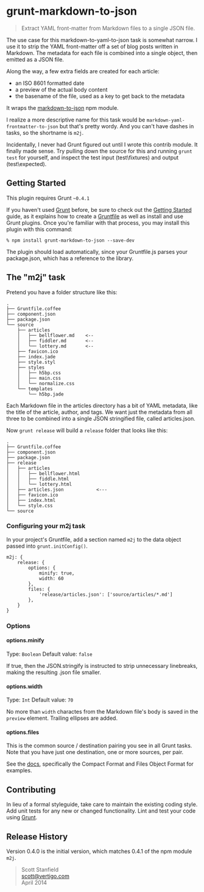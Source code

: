 # grunt-markdown-to-json

> Extract YAML front-matter from Markdown files to a single JSON file.

The use case for this markdown-to-yaml-to-json task is somewhat narrow.
I use it to strip the YAML front-matter off a set of blog posts written
in Markdown. The metadata for each file is combined into a single
object, then emitted as a JSON file. 

Along the way, a few extra fields are created for each article: 

- an ISO 8601 formatted date
- a preview of the actual body content
- the basename of the file, used as a key to get back to the metadata

It wraps the
[markdown-to-json](https://github.com/scottstanfield/markdown-to-json)
npm module. 

I realize a more descriptive name for this task would be
`markdown-yaml-frontmatter-to-json` but that's pretty wordy. And you
can't have dashes in tasks, so the shortname is `m2j`.

Incidentally, I never had Grunt figured out until I wrote this contrib
module. It finally made sense. Try pulling down the source for this and
running `grunt test` for yourself, and inspect the test input
(test\fixtures) and output (test\expected).

## Getting Started
This plugin requires Grunt `~0.4.1`

If you haven't used [Grunt](http://gruntjs.com/) before, be sure to
check out the [Getting Started](http://gruntjs.com/getting-started)
guide, as it explains how to create a
[Gruntfile](http://gruntjs.com/sample-gruntfile) as well as install and
use Grunt plugins. Once you're familiar with that process, you may
install this plugin with this command:

	% npm install grunt-markdown-to-json --save-dev

The plugin should load automatically, since your Gruntfile.js parses
your package.json, which has a reference to the library.


## The "m2j" task

Pretend you have a folder structure like this:

    .
    ├── Gruntfile.coffee
    ├── component.json
    ├── package.json
    └── source
        ├── articles
        │   ├── bellflower.md    <--
        │   ├── fiddler.md       <--
        │   └── lottery.md       <--
        ├── favicon.ico
        ├── index.jade
        ├── style.styl
        ├── styles
        │   ├── h5bp.css
        │   ├── main.css
        │   └── normalize.css
        └── templates
            └── h5bp.jade

Each Markdown file in the articles directory has a bit of YAML metadata, like
the title of the article, author, and tags. We want just the metadata from all
three to be combined into a single JSON stringified file, called articles.json.

Now `grunt release` will build a `release` folder that looks like this:

    .
    ├── Gruntfile.coffee
    ├── component.json
    ├── package.json
    ├── release
    │   ├── articles
    │   │   ├── bellflower.html
    │   │   ├── fiddle.html
    │   │   └── lottery.html
    │   ├── articles.json            <---
    │   ├── favicon.ico
    │   ├── index.html
    │   └── style.css
    └── source


### Configuring your m2j task

In your project's Gruntfile, add a section named `m2j` to
the data object passed into `grunt.initConfig()`.

	m2j: {
		release: {
			options: {
				minify: true,
				width: 60
			},
			files: {
				'release/articles.json': ['source/articles/*.md']
			},
		}
	}

### Options

#### options.minify
Type: `Boolean`
Default value: `false`

If true, then the JSON.stringify is instructed to strip unnecessary
linebreaks, making the resulting .json file smaller.

#### options.width
Type: `Int`
Default value: `70`

No more than `width` charactes from the Markdown file's body is saved in
the `preview` element. Trailing ellipses are added.

#### options.files
This is the common source / destination pairing you see in all Grunt
tasks. Note that you have just one destination, one or more sources, per pair. 

See the [docs](http://gruntjs.com/configuring-tasks#compact-format),
specifically the Compact Format and Files Object Format for examples.

## Contributing

In lieu of a formal styleguide, take care to maintain the existing
coding style. Add unit tests for any new or changed functionality. Lint
and test your code using [Grunt](http://gruntjs.com/).

## Release History
Version 0.4.0 is the initial version, which matches 0.4.1 of the npm
module `m2j`.

> Scott Stanfield  
> scott@vertigo.com  
> April 2014  


